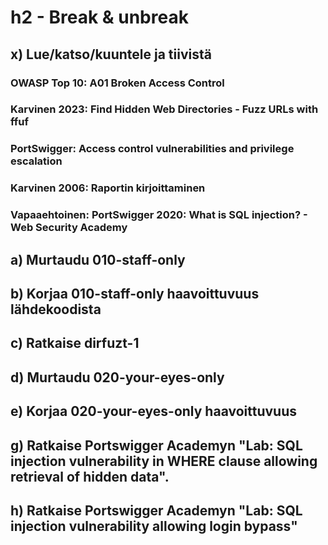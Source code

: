 # h2 - Break & unbreak

## x) Lue/katso/kuuntele ja tiivistä

### OWASP Top 10: A01 Broken Access Control

### Karvinen 2023: Find Hidden Web Directories - Fuzz URLs with ffuf

### PortSwigger: Access control vulnerabilities and privilege escalation

### Karvinen 2006: Raportin kirjoittaminen

### Vapaaehtoinen: PortSwigger 2020: What is SQL injection? - Web Security Academy

## a) Murtaudu 010-staff-only

## b) Korjaa 010-staff-only haavoittuvuus lähdekoodista

## c) Ratkaise dirfuzt-1

## d) Murtaudu 020-your-eyes-only

## e) Korjaa 020-your-eyes-only haavoittuvuus

## g) Ratkaise Portswigger Academyn "Lab: SQL injection vulnerability in WHERE clause allowing retrieval of hidden data".

## h) Ratkaise Portswigger Academyn "Lab: SQL injection vulnerability allowing login bypass"
